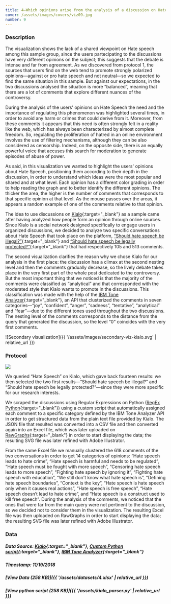 ```yaml
---
title: 4—Which opinions arise from the analysis of a discussion on Hate Speech about Kialo?
cover: /assets/images/covers/viz09.jpg
number: 9
---
```


### Description

The visualization shows the lack of a shared viewpoint on Hate speech among this sample group, since the users partecipating to the discussions have very different opinions on the subject; this suggests that the debate is intense and far from agreement. As we discovered from protocol 1, the sources that users find on the web tend to promote strongly polarized opinions—against or pro hate speech and not neutral—so we expected to find the same situation in this sample. But against our expectations, in the two discussions analysed the situation is more “balanced”, meaning that there are a lot of comments that explore different nuances of the controversy.

During the analysis of the users' opinions on Hate Speech the need and the importance of regulating this phenomenon was highlighted several times, in order to avoid any harm or crimes that could derive from it. Moreover, from these comments it appears that this need is often strongly felt in a reality like the web, which has always been characterized by almost complete freedom.
So, regulating the proliferation of hatred in an online environment involves the use of filtering mechanisms, although they can be also considered as censorship. Indeed, on the opposite side, there is an equally powerful voice that accuses this search for moderation to generate episodes of abuse of power.

As said, in this visualization we wanted to highlight the users' opinions about Hate Speech, positioning them according to their depth in the discussion, in order to understand which ideas were the most popular and shared and at what level.
Each opinion has a different color grading in order to help reading the graph and to better identify the different opinions. The thicker the area, the higher is the number of comments that corresponds to that specific opinion at that level. As the mouse passes over the areas, it appears a random example of one of the comments relative to that opinion.

The idea to use discussions on [Kialo](https://kialo.com){:target="_blank"} as a sample came after having analyzed how people form an opinion through online sources. Since Kialo is a social network designed specifically to engage users in organized discussions, we decided to analyze two specific conversations about Hate Speech that took place on the platform, [“Should hate speech be illegal?”](https://www.kialo.com/should-hate-speech-be-illegal-6148/6148.0=6148.1){:target="_blank"} and [“Should hate speech be legally protected?”](https://www.kialo.com/should-hate-speech-be-legally-protected-10134/10134.0=10134.1/=10134.1){:target="_blank"} that had respectively 105 and 513 comments.

The second visualization clarifies the reason why we chose Kialo for our analysis in the first place: the discussion has a climax at the second nesting level and then the comments gradually decrease, so the lively debate takes place in the very first part of the whole post dedicated to the controversy. But the most important thing that we noticed is that the majority of the comments were classified as “analytical” and that corresponded with the moderated style that Kialo wants to promote in the discussions. This classification was made with the help of the [IBM Tone Analyzer](https://www.ibm.com/watson/services/tone-analyzer/){:target="_blank"}, an API that clusterized the comments in seven categories—“joy”, “confident”, “anger”, “sadness”, “tentative”, “analytical” and “fear”—due to the different tones used throughout the two discussions. The nesting level of the comments corresponds to the distance from the query that generated the discussion, so the level “0” coincides with the very first comments.

![Secondary visualization]({{ '/assets/images/secondary-viz-kialo.svg' | relative_url }})

### Protocol
<img src="{{ '/assets/images/protocols/protocol-09.png' | relative_url }}">

We queried “Hate Speech” on Kialo, which gave back fourteen results: we then selected the two first results—“Should hate speech be illegal?” and “Should hate speech be legally protected?”—since they were more specific for our research interests.

We scraped the discussions using Regular Expressions on Python ([RegEx Python](https://github.com/drivinward/Kialo-Parser){:target="_blank"}) using a custom script that automatically assigned each comment to a specific category defined by the IBM Tone Analyzer API  in order to get structured data from the plain text file provided by Kialo. The JSON file that resulted was converted into a CSV file and then converted again into an Excel file, which was later uploaded on [RawGraphs](https://rawgraphs.io/){:target="_blank"} in order to start displaying the data; the resulting SVG file was later refined with Adobe Illustrator.

From the same Excel file we manually clustered the 618 comments of the two conversations in order to get 14 categories of opinions: “Hate speech leads to hate crime”, “Hate speech is harmful and needs to be regulated”, “Hate speech must be fought with more speech”, “Censoring hate speech leads to more speech”, “Fighting hate speech by ignoring it”, “Fighting hate speech with education”, “We still don't know what hate speech is”, “Defining hate speech boundaries”, “Context is the key”, “Hate speech is hate speech only when it causes real actions”, “Hate speech is free speech”, “Hate speech doesn’t lead to hate crime”, and “Hate speech is a construct used to kill free speech”. During the analysis of the comments, we noticed that the ones that were far from the main query were not pertinent to the discussion, so we decided not to consider them in the visualization. The resulting Excel file was then uploaded on RawGraphs in order to start displaying the data; the resulting SVG file was later refined with Adobe Illustrator.


### Data
##### Data Source: [Kialo](https://kialo.com){:target="_blank"}, [Custom Python script](https://github.com/drivinward/Kialo-Parser){:target="_blank"}, [IBM Tone Analyzer](https://www.ibm.com/watson/services/tone-analyzer/){:target="_blank"}
##### Timestamp: 11/19/2018
##### [View Data (258 KB)]({{ '/assets/datasets/4.xlsx' | relative_url }})
##### [View python script (258 KB)]({{ '/assets/kialo_parser.py' | relative_url }})
